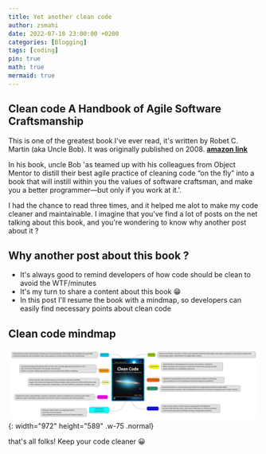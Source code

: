 ```yaml
---
title: Yet another clean code
author: zsmahi
date: 2022-07-10 23:00:00 +0200
categories: [Blogging]
tags: [coding]
pin: true
math: true
mermaid: true
---
```


## Clean code A Handbook of Agile Software Craftsmanship

This is one of the greatest book I've ever read, it's written by Robet C. Martin (aka Uncle Bob). It was originally published on 2008. [**amazon link**](https://www.amazon.com/Clean-Code-Handbook-Software-Craftsmanship/dp/0132350882)

In his book, uncle Bob 'as teamed up with his colleagues from Object Mentor to distill their best agile practice of cleaning code “on the fly” into a book that will instill within you the values of software craftsman, and make you a better programmer―but only if you work at it.'.

I had the chance to read three times, and it helped me alot to make my code cleaner and maintainable. I imagine that you've find a lot of posts on the net talking about this book, and you're wondering to know why another post about it ?

## Why another post about this book ?

- It's always good to remind developers of how code should be clean to avoid the WTF/minutes
- It's my turn to share a content about this book :grin:
- In this post I'll resume the book with a mindmap, so developers can easily find necessary points about clean code

## Clean code mindmap


![Desktop View](/assets/img/posts/20220710/CleanCodeWhite.svg){: width="972" height="589" .w-75 .normal}

that's all folks! Keep your code cleaner :grinning:


